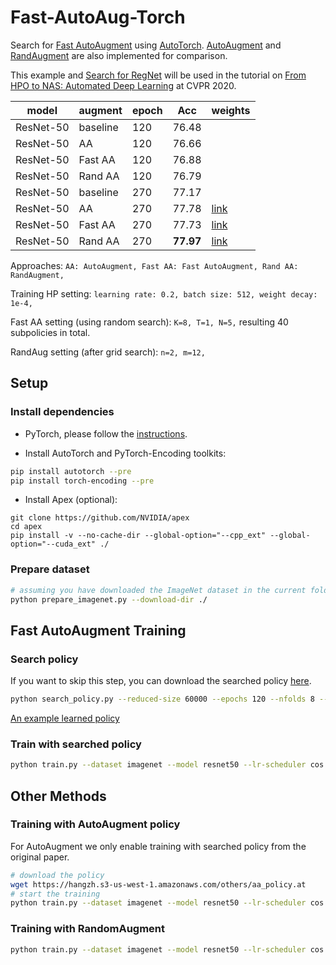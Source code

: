 # Fast-AutoAug-Torch

Search for [Fast AutoAugment](https://arxiv.org/abs/1905.00397) using [AutoTorch](http://autotorch.org/). [AutoAugment](https://arxiv.org/abs/1805.09501) and [RandAugment](https://arxiv.org/abs/1909.13719) are also implemented for comparison. 

This example and [Search for RegNet](https://github.com/zhanghang1989/RegNet-Search-PyTorch) will be used in the tutorial on [From HPO to NAS: Automated Deep Learning](https://hangzhang.org/CVPR2020/) at CVPR 2020.

| model | augment| epoch | Acc | weights |
|-------|--------|-------|-----|---------|
|ResNet-50| baseline | 120 | 76.48 |
|ResNet-50| AA | 120 | 76.66 |
|ResNet-50| Fast AA | 120| 76.88 |
|ResNet-50| Rand AA | 120 | 76.79 |
|ResNet-50| baseline | 270| 77.17 |
|ResNet-50| AA | 270 | 77.78 | [link](https://hangzh.s3-us-west-1.amazonaws.com/others/resnet50_aa-0cb27f8e.pth) |
|ResNet-50| Fast AA | 270| 77.73 | [link](https://hangzh.s3-us-west-1.amazonaws.com/others/resnet50_fast_aa-3342410e.pth) |
|ResNet-50| Rand AA | 270| **77.97** | [link](https://hangzh.s3-us-west-1.amazonaws.com/others/resnet50_rand_aug-e38097c7.pth) |

Approaches:
``
AA: AutoAugment,
Fast AA: Fast AutoAugment,
Rand AA: RandAugment,
``

Training HP setting:
``
learning rate: 0.2,
batch size: 512,
weight decay: 1e-4,
``

Fast AA setting (using random search):
``
K=8, T=1, N=5,
``
resulting 40 subpolicies in total.

RandAug setting (after grid search):
``
n=2, m=12,
``


## Setup
### Install dependencies
- PyTorch, please follow the [instructions](https://pytorch.org/get-started/locally/).

- Install AutoTorch and PyTorch-Encoding toolkits:

```bash
pip install autotorch --pre
pip install torch-encoding --pre
```

- Install Apex (optional):

```
git clone https://github.com/NVIDIA/apex
cd apex
pip install -v --no-cache-dir --global-option="--cpp_ext" --global-option="--cuda_ext" ./
```
### Prepare dataset

```bash
# assuming you have downloaded the ImageNet dataset in the current folder
python prepare_imagenet.py --download-dir ./
```

## Fast AutoAugment Training
### Search policy
If you want to skip this step, you can download the searched policy [here](https://hangzh.s3-us-west-1.amazonaws.com/others/imagenet_policy.at).

```bash
python search_policy.py --reduced-size 60000 --epochs 120 --nfolds 8 --num-trials 200  --save-policy imagenet_policy.at
```

[An example learned policy](./imagenet_policy.md)

### Train with searched policy

```bash
python train.py --dataset imagenet --model resnet50 --lr-scheduler cos --epochs 270 --checkname resnet50_fast_aa --lr 0.025 --batch-size 64 --auto-policy imagenet_policy.at
```

## Other Methods

### Training with AutoAugment policy
For AutoAugment we only enable training with searched policy from the original paper.

```bash
# download the policy
wget https://hangzh.s3-us-west-1.amazonaws.com/others/aa_policy.at
# start the training
python train.py --dataset imagenet --model resnet50 --lr-scheduler cos --epochs 270 --checkname resnet50_fast_aa --lr 0.025 --batch-size 64 --auto-policy  aa_policy.at
```

### Training with RandomAugment
```bash
python train.py --dataset imagenet --model resnet50 --lr-scheduler cos --epochs 270 --checkname resnet50_rand_aug --lr 0.025 --batch-size 64 --rand-aug
```
